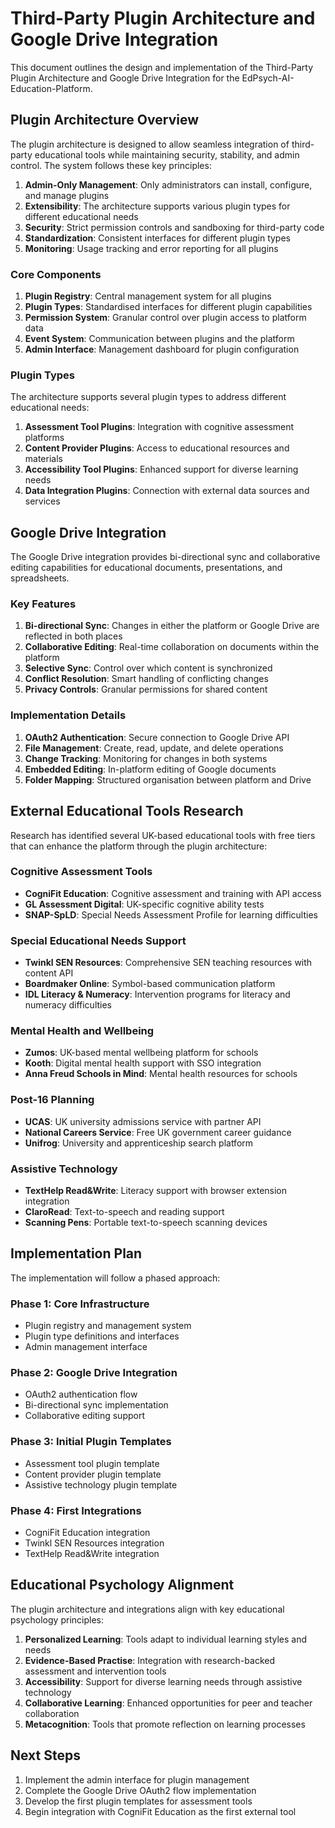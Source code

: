 # Third-Party Plugin Architecture and Google Drive Integration

This document outlines the design and implementation of the Third-Party Plugin Architecture and Google Drive Integration for the EdPsych-AI-Education-Platform.

## Plugin Architecture Overview

The plugin architecture is designed to allow seamless integration of third-party educational tools while maintaining security, stability, and admin control. The system follows these key principles:

1. **Admin-Only Management**: Only administrators can install, configure, and manage plugins
2. **Extensibility**: The architecture supports various plugin types for different educational needs
3. **Security**: Strict permission controls and sandboxing for third-party code
4. **Standardization**: Consistent interfaces for different plugin types
5. **Monitoring**: Usage tracking and error reporting for all plugins

### Core Components

1. **Plugin Registry**: Central management system for all plugins
2. **Plugin Types**: Standardised interfaces for different plugin capabilities
3. **Permission System**: Granular control over plugin access to platform data
4. **Event System**: Communication between plugins and the platform
5. **Admin Interface**: Management dashboard for plugin configuration

### Plugin Types

The architecture supports several plugin types to address different educational needs:

1. **Assessment Tool Plugins**: Integration with cognitive assessment platforms
2. **Content Provider Plugins**: Access to educational resources and materials
3. **Accessibility Tool Plugins**: Enhanced support for diverse learning needs
4. **Data Integration Plugins**: Connection with external data sources and services

## Google Drive Integration

The Google Drive integration provides bi-directional sync and collaborative editing capabilities for educational documents, presentations, and spreadsheets.

### Key Features

1. **Bi-directional Sync**: Changes in either the platform or Google Drive are reflected in both places
2. **Collaborative Editing**: Real-time collaboration on documents within the platform
3. **Selective Sync**: Control over which content is synchronized
4. **Conflict Resolution**: Smart handling of conflicting changes
5. **Privacy Controls**: Granular permissions for shared content

### Implementation Details

1. **OAuth2 Authentication**: Secure connection to Google Drive API
2. **File Management**: Create, read, update, and delete operations
3. **Change Tracking**: Monitoring for changes in both systems
4. **Embedded Editing**: In-platform editing of Google documents
5. **Folder Mapping**: Structured organisation between platform and Drive

## External Educational Tools Research

Research has identified several UK-based educational tools with free tiers that can enhance the platform through the plugin architecture:

### Cognitive Assessment Tools
- **CogniFit Education**: Cognitive assessment and training with API access
- **GL Assessment Digital**: UK-specific cognitive ability tests
- **SNAP-SpLD**: Special Needs Assessment Profile for learning difficulties

### Special Educational Needs Support
- **Twinkl SEN Resources**: Comprehensive SEN teaching resources with content API
- **Boardmaker Online**: Symbol-based communication platform
- **IDL Literacy & Numeracy**: Intervention programs for literacy and numeracy difficulties

### Mental Health and Wellbeing
- **Zumos**: UK-based mental wellbeing platform for schools
- **Kooth**: Digital mental health support with SSO integration
- **Anna Freud Schools in Mind**: Mental health resources for schools

### Post-16 Planning
- **UCAS**: UK university admissions service with partner API
- **National Careers Service**: Free UK government career guidance
- **Unifrog**: University and apprenticeship search platform

### Assistive Technology
- **TextHelp Read&Write**: Literacy support with browser extension integration
- **ClaroRead**: Text-to-speech and reading support
- **Scanning Pens**: Portable text-to-speech scanning devices

## Implementation Plan

The implementation will follow a phased approach:

### Phase 1: Core Infrastructure
- Plugin registry and management system
- Plugin type definitions and interfaces
- Admin management interface

### Phase 2: Google Drive Integration
- OAuth2 authentication flow
- Bi-directional sync implementation
- Collaborative editing support

### Phase 3: Initial Plugin Templates
- Assessment tool plugin template
- Content provider plugin template
- Assistive technology plugin template

### Phase 4: First Integrations
- CogniFit Education integration
- Twinkl SEN Resources integration
- TextHelp Read&Write integration

## Educational Psychology Alignment

The plugin architecture and integrations align with key educational psychology principles:

1. **Personalized Learning**: Tools adapt to individual learning styles and needs
2. **Evidence-Based Practise**: Integration with research-backed assessment and intervention tools
3. **Accessibility**: Support for diverse learning needs through assistive technology
4. **Collaborative Learning**: Enhanced opportunities for peer and teacher collaboration
5. **Metacognition**: Tools that promote reflection on learning processes

## Next Steps

1. Implement the admin interface for plugin management
2. Complete the Google Drive OAuth2 flow implementation
3. Develop the first plugin templates for assessment tools
4. Begin integration with CogniFit Education as the first external tool

